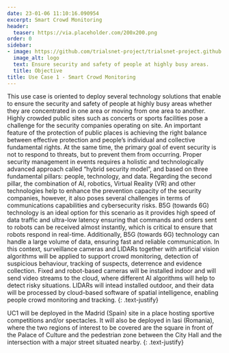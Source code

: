 ```yaml
---
date: 23-01-06 11:10:16.090954
excerpt: Smart Crowd Monitoring
header:
  teaser: https://via.placeholder.com/200x200.png
order: 0
sidebar:
- image: https://github.com/trialsnet-project/trialsnet-project.github.io/blob/master/assets/images/uc1.png
  image_alt: logo
  text: Ensure security and safety of people at highly busy areas.
  title: Objective
title: Use Case 1 - Smart Crowd Monitoring
---
```

This use case is oriented to deploy several technology solutions that enable to ensure the security and safety of people at highly busy areas whether they are concentrated in one area or moving from one area to another. Highly crowded public sites such as concerts or sports facilities pose a challenge for the security companies operating on site. An important feature of the protection of public places is achieving the right balance between effective protection and people’s individual and collective fundamental rights. At the same time, the primary goal of event security is not to respond to threats, but to prevent them from occurring. Proper security management in events requires a holistic and technologically advanced approach called “hybrid security model”, and based on three fundamental pillars: people, technology, and data. Regarding the second pillar, the combination of AI, robotics, Virtual Reality (VR) and other technologies help to enhance the prevention capacity of the security companies, however, it also poses several challenges in terms of communications capabilities and cybersecurity risks. B5G (towards 6G) technology is an ideal option for this scenario as it provides high speed of data traffic and ultra-low latency ensuring that commands and orders sent to robots can be received almost instantly, which is critical to ensure that robots respond in real-time. Additionally, B5G (towards 6G) technology can handle a large volume of data, ensuring fast and reliable communication.  In this context, surveillance cameras and LIDARs together with artificial vision algorithms will be applied to support crowd monitoring, detection of suspicious behaviour, tracking of suspects, deterrence and evidence collection. Fixed and robot-based cameras will be installed indoor and will send video streams to the cloud, where different AI algorithms will help to detect risky situations. LIDARs will intead installed outdoor, and their data will be processed by cloud-based software of spatial intelligence, enabling people crowd monitoring and tracking.
{: .text-justify}

UC1 will be deployed in the Madrid (Spain) site in a place hosting sportive competitions and/or spectacles. It will also be deployed in Iasi (Romania), where the two regions of interest to be covered are the square in front of the Palace of Culture and the pedestrian zone between the City Hall and the intersection with a major street situated nearby.
{: .text-justify}
